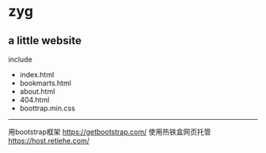 # zyg

## a little website

include
- index.html
- bookmarts.html
- about.html
- 404.html
- boottrap.min.css

---
用bootstrap框架
https://getbootstrap.com/
使用热铁盒网页托管
https://host.retiehe.com/

